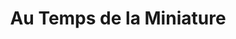---
title: "Au Temps de la Miniature"
url: /montpellier/au-temps-de-la-miniature/
shop: Spielzeug
---